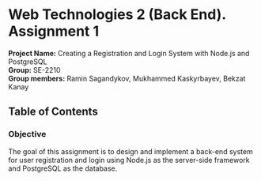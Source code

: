 # Web Technologies 2 (Back End). Assignment 1
**Project Name:** Creating a Registration and Login System with Node.js and PostgreSQL  
**Group:** SE-2210  
**Group members:** Ramin Sagandykov, Mukhammed Kaskyrbayev, Bekzat Kanay
## Table of Contents
### Objective
The goal of this assignment is to design and implement a back-end system for user registration and login using Node.js as the server-side framework and PostgreSQL as the database.
